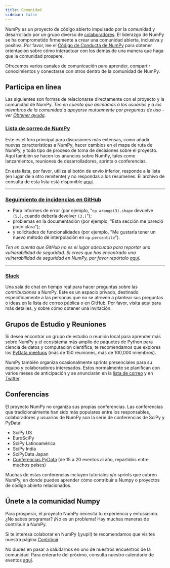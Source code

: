 ```yaml
---
title: Comunidad
sidebar: false
---
```


NumPy es un proyecto de código abierto impulsado por la comunidad y desarrollado por un grupo diverso de [colaboradores](/teams/). El liderazgo de NumPy se ha comprometido firmemente a crear una comunidad abierta, inclusiva y positiva. Por favor, lee el [Código de Conducta de NumPy](/code-of-conduct) para obtener orientación sobre cómo interactuar con los demás de una manera que haga que la comunidad prospere.

Ofrecemos varios canales de comunicación para aprender, compartir conocimientos y conectarse con otros dentro de la comunidad de NumPy.


## Participa en línea

Las siguientes son formas de relacionarse directamente con el proyecto y la comunidad de NumPy. _Ten en cuenta que animamos a los usuarios y a los miembros de la comunidad a apoyarse mutuamente por preguntas de uso - ver [Obtener ayuda](/gethelp)._


### [Lista de correo de NumPy](https://mail.python.org/mailman/listinfo/numpy-discussion)

Este es el foro principal para discusiones más extensas, como añadir nuevas características a NumPy, hacer cambios en el mapa de ruta de NumPy, y todo tipo de proceso de toma de decisiones sobre el proyecto. Aquí también se hacen los anuncios sobre NumPy, tales como lanzamientos, reuniones de desarrolladores, sprints o conferencias.

En esta lista, por favor, utiliza el botón de envío inferior, responde a la lista (en lugar de a otro remitente) y no respondas a los resúmenes. El archivo de consulta de esta lista está disponible [aquí](https://mail.python.org/archives/list/numpy-discussion@python.org/).

***

### [Seguimiento de incidencias en GitHub](https://github.com/numpy/numpy/issues)

- Para informes de error (por ejemplo, "`np.arange(3).shape` devuelve `(5,)`, cuando debería devolver `(3,)`");
- problemas en la documentación (por ejemplo, "Esta sección me pareció poco clara");
- y solicitudes de funcionalidades (por ejemplo, "Me gustaría tener un nuevo método de interpolación en `np.percentile`").

_Ten en cuenta que GitHub no es el lugar adecuado para reportar una vulnerabilidad de seguridad. Si crees que has encontrado una vulnerabilidad de seguridad en NumPy, por favor repórtalo [aquí](https://tidelift.com/docs/security)._

***

### [Slack](https://numpy-team.slack.com)

Una sala de chat en tiempo real para hacer preguntas sobre las _contribuciones_ a NumPy. Este es un espacio privado, destinado específicamente a las personas que no se atreven a plantear sus preguntas o ideas en la lista de correo pública o en GitHub. Por favor, visita [aquí](https://numpy.org/devdocs/dev/index.html#contributing-to-numpy) para más detalles, y sobre cómo obtener una invitación.


## Grupos de Estudio y Reuniones

Si desea encontrar un grupo de estudio o reunión local para aprender más sobre NumPy y el ecosistema más amplio de paquetes de Python para ciencia de datos y computación científica, te recomendamos que explores los [PyData meetups](https://www.meetup.com/pro/pydata/) (más de 150 reuniones, más de 100,000 miembros).

NumPy también organiza ocasionalmente sprints presenciales para su equipo y colaboradores interesados. Estos normalmente se planifican con varios meses de anticipación y se anunciarán en la [lista de correo](https://mail.python.org/mailman/listinfo/numpy-discussion) y en [Twitter](https://twitter.com/numpy_team).


## Conferencias

El proyecto NumPy no organiza sus propias conferencias. Las conferencias que tradicionalmente han sido más populares entre los responsables, colaboradores y usuarios de NumPy son la serie de conferencias de SciPy y PyData:

- SciPy US
- EuroSciPy
- SciPy Latinoamérica
- SciPy India
- SciPyData Japan
- [Conferencias PyData](https://pydata.org/event-schedule/) (de 15 a 20 eventos al año, repartidos entre muchos países)

Muchas de estas conferencias incluyen tutoriales y/o sprints que cubren NumPy, en donde puedes aprender cómo contribuir a Numpy o proyectos de código abierto relacionados.


## Únete a la comunidad Numpy

Para prosperar, el proyecto NumPy necesita tu experiencia y entusiasmo. ¿No sabes programar? ¡No es un problema! Hay muchas maneras de contribuir a NumPy.

Si te interesa colaborar en NumPy (¡yupi!) te recomendamos que visites nuestra página [Contribuir](/contribute).

No dudes en pasar a saludarnos en uno de nuestros encuentros de la comunidad. Para enterarte del próximo, consulta nuestro calendario de eventos [aquí](https://scientific-python.org/calendars/).
